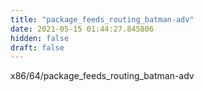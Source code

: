 ```yaml
---
title: "package_feeds_routing_batman-adv"
date: 2021-05-15 01:44:27.845806
hidden: false
draft: false
---
```


x86/64/package_feeds_routing_batman-adv


